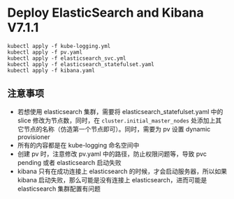 # Deploy ElasticSearch and Kibana V7.1.1

```shell
kubectl apply -f kube-logging.yml
kubectl apply -f pv.yaml
kubectl apply -f elasticsearch_svc.yml
kubectl apply -f elasticsearch_statefulset.yaml
kubectl apply -f kibana.yaml
```

## 注意事项

* 若想使用 elasticsearch 集群，需要将 elasticsearch_statefulset.yaml 中的 slice 修改为节点数，同时，在 `cluster.initial_master_nodes` 处添加上其它节点的名称（仿造第一个节点即可）。同时，需要为 pv 设置 dynamic provisioner
* 所有的内容都是在 kube-logging 命名空间中
* 创建 pv 时，注意修改 pv.yaml 中的路径，防止权限问题等，导致 pvc pending 或者 elasticsearch 启动失败
* kibana 只有在成功连接上 elasticsearch 的时候，才会启动服务器，所以如果 kibana 启动失败，那么可能是没有连接上 elasticsearch，进而可能是 elasticsearch 集群配置有问题
